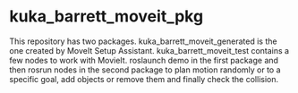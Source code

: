 # kuka_barrett_moveit_pkg
This repository has two packages. kuka_barrett_moveit_generated is the one created by MoveIt Setup Assistant. kuka_barrett_moveit_test contains a few nodes to work with MovieIt. roslaunch demo in the first package and then rosrun nodes in the second package to plan motion randomly or to a specific goal, add objects or remove them and finally check the collision.

